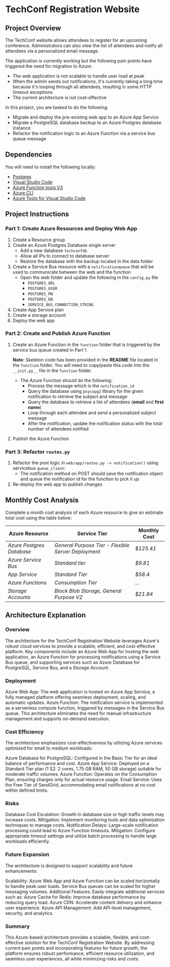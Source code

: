 # TechConf Registration Website

## Project Overview
The TechConf website allows attendees to register for an upcoming conference. Administrators can also view the list of attendees and notify all attendees via a personalized email message.

The application is currently working but the following pain points have triggered the need for migration to Azure:
 - The web application is not scalable to handle user load at peak
 - When the admin sends out notifications, it's currently taking a long time because it's looping through all attendees, resulting in some HTTP timeout exceptions
 - The current architecture is not cost-effective 

In this project, you are tasked to do the following:
- Migrate and deploy the pre-existing web app to an Azure App Service
- Migrate a PostgreSQL database backup to an Azure Postgres database instance
- Refactor the notification logic to an Azure Function via a service bus queue message

## Dependencies

You will need to install the following locally:
- [Postgres](https://www.postgresql.org/download/)
- [Visual Studio Code](https://code.visualstudio.com/download)
- [Azure Function tools V3](https://docs.microsoft.com/en-us/azure/azure-functions/functions-run-local?tabs=windows%2Ccsharp%2Cbash#install-the-azure-functions-core-tools)
- [Azure CLI](https://docs.microsoft.com/en-us/cli/azure/install-azure-cli?view=azure-cli-latest)
- [Azure Tools for Visual Studio Code](https://marketplace.visualstudio.com/items?itemName=ms-vscode.vscode-node-azure-pack)

## Project Instructions

### Part 1: Create Azure Resources and Deploy Web App
1. Create a Resource group
2. Create an Azure Postgres Database single server
   - Add a new database `techconfdb`
   - Allow all IPs to connect to database server
   - Restore the database with the backup located in the data folder
3. Create a Service Bus resource with a `notificationqueue` that will be used to communicate between the web and the function
   - Open the web folder and update the following in the `config.py` file
      - `POSTGRES_URL`
      - `POSTGRES_USER`
      - `POSTGRES_PW`
      - `POSTGRES_DB`
      - `SERVICE_BUS_CONNECTION_STRING`
4. Create App Service plan
5. Create a storage account
6. Deploy the web app

### Part 2: Create and Publish Azure Function
1. Create an Azure Function in the `function` folder that is triggered by the service bus queue created in Part 1.

      **Note**: Skeleton code has been provided in the **README** file located in the `function` folder. You will need to copy/paste this code into the `__init.py__` file in the `function` folder.
      - The Azure Function should do the following:
         - Process the message which is the `notification_id`
         - Query the database using `psycopg2` library for the given notification to retrieve the subject and message
         - Query the database to retrieve a list of attendees (**email** and **first name**)
         - Loop through each attendee and send a personalized subject message
         - After the notification, update the notification status with the total number of attendees notified
2. Publish the Azure Function

### Part 3: Refactor `routes.py`
1. Refactor the post logic in `web/app/routes.py -> notification()` using servicebus `queue_client`:
   - The notification method on POST should save the notification object and queue the notification id for the function to pick it up
2. Re-deploy the web app to publish changes

## Monthly Cost Analysis
Complete a month cost analysis of each Azure resource to give an estimate total cost using the table below:

| Azure Resource | Service Tier | Monthly Cost |
| ------------ | ------------ | ------------ |
| *Azure Postgres Database* | *General Purpose Tier - Flexible Server Deployment* | *$125.41* |
| *Azure Service Bus* | *Standard tier* | *$9.81* |
| *App Service* | *Standard Tier* | *$58.4* |
| *Azure Functions* | *Consumption Tier* | *...* |
| *Storage Accounts* | *Block Blob Storage, General Purpose V2* | *$21.84* |

## Architecture Explanation
### Overview
The architecture for the TechConf Registration Website leverages Azure's robust cloud services to provide a scalable, efficient, and cost-effective platform. Key components include an Azure Web App for hosting the web application, an Azure Function for processing notifications using a Service Bus queue, and supporting services such as Azure Database for PostgreSQL, Service Bus, and a Storage Account.

### Deployment
Azure Web App: The web application is hosted on Azure App Service, a fully managed platform offering seamless deployment, scaling, and automatic updates.
Azure Function: The notification service is implemented as a serverless compute function, triggered by messages in the Service Bus queue. This architecture eliminates the need for manual infrastructure management and supports on-demand execution.
### Cost Efficiency
The architecture emphasizes cost-effectiveness by utilizing Azure services optimized for small to medium workloads:

Azure Database for PostgreSQL: Configured in the Basic Tier for an ideal balance of performance and cost.
Azure App Service: Deployed on a Standard Tier plan (1 S2: 2 cores, 1.75 GB RAM, 50 GB storage) suitable for moderate traffic volumes.
Azure Function: Operates on the Consumption Plan, ensuring charges only for actual resource usage.
Email Service: Uses the Free Tier of SendGrid, accommodating email notifications at no cost within defined limits.
### Risks
Database Cost Escalation: Growth in database size or high traffic levels may increase costs.
Mitigation: Implement monitoring tools and data optimization techniques to manage costs.
Notification Delays: Large-scale notification processing could lead to Azure Function timeouts.
Mitigation: Configure appropriate timeout settings and utilize batch processing to handle large workloads efficiently.
### Future Expansion
The architecture is designed to support scalability and future enhancements:

Scalability: Azure Web App and Azure Function can be scaled horizontally to handle peak user loads. Service Bus queues can be scaled for higher messaging volumes.
Additional Features: Easily integrate additional services such as:
Azure Cache for Redis: Improve database performance by reducing query load.
Azure CDN: Accelerate content delivery and enhance user experience.
Azure API Management: Add API-level management, security, and analytics.
### Summary
This Azure-based architecture provides a scalable, flexible, and cost-effective solution for the TechConf Registration Website. By addressing current pain points and incorporating features for future growth, the platform ensures robust performance, efficient resource utilization, and seamless user experiences, all while minimizing risks and costs.
